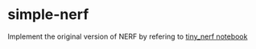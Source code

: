 # simple-nerf

Implement the original version of NERF by refering to [tiny_nerf notebook](https://colab.research.google.com/drive/1s5Qc3r6dn66WfV8fXhD9rH-OMErkA7fx#scrollTo=R1avtwVoAQTu)
